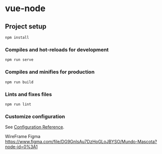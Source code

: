 # vue-node

## Project setup
```
npm install
```

### Compiles and hot-reloads for development
```
npm run serve
```

### Compiles and minifies for production
```
npm run build
```

### Lints and fixes files
```
npm run lint
```

### Customize configuration
See [Configuration Reference](https://cli.vuejs.org/config/).

WireFrame Figma
https://www.figma.com/file/DG9GnIsAu7DzHoGLoJBYSO/Mundo-Mascota?node-id=0%3A1
